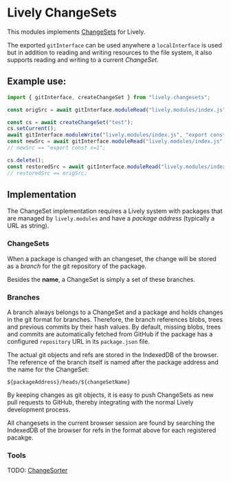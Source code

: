 Lively ChangeSets
=================

This modules implements [ChangeSets](http://wiki.squeak.org/squeak/674) for Lively.

The exported `gitInterface` can be used anywhere a `localInterface` is used but
in addition to reading and writing resources to the file system, it also supports
reading and writing to a current *ChangeSet*.


## Example use:

```js
import { gitInterface, createChangeSet } from "lively.changesets";

const origSrc = await gitInterface.moduleRead("lively.modules/index.js");

const cs = await createChangeSet("test");
cs.setCurrent();
await gitInterface.moduleWrite("lively.modules/index.js", "export const x=1");
const newSrc = await gitInterface.moduleRead("lively.modules/index.js");
// newSrc == "export const x=1";

cs.delete();
const restoredSrc = await gitInterface.moduleRead("lively.modules/index.js");
// restoredSrc == origSrc;
```

## Implementation

The ChangeSet implementation requires a Lively system with packages that are
managed by `lively.modules` and have a *package address* (typically a URL
as string).

### ChangeSets

When a package is changed with an changeset, the change will be stored as a
*branch* for the git repository of the package.

Besides the **name**, a ChangeSet is simply a set of these branches.

### Branches

A branch always belongs to a ChangeSet and a package and holds changes in the
git format for branches. Therefore, the branch references blobs, trees and
previous commits by their hash values. By default, missing blobs, trees and
commits are automatically fetched from GitHub if the package has a configured
`repository` URL in its `package.json` file.

The actual git objects and refs are stored in the IndexedDB of the browser. The
reference of the branch itself is named after the package address and the name
for the ChangeSet:

  `${packageAddress}/heads/${changeSetName}`

By keeping changes as git objects, it is easy to push ChangeSets as new pull
requests to GitHub, thereby integrating with the normal Lively development process.

All changesets in the current browser session are found by searching the IndexedDB
of the browser for refs in the format above for each registered pacakge.

### Tools

TODO: [ChangeSorter](http://wiki.squeak.org/squeak/2145)
